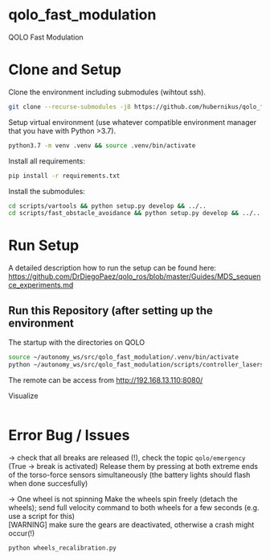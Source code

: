 # qolo_fast_modulation
QOLO Fast Modulation


# Clone and Setup
Clone the environment including submodules (wihtout ssh).
``` bash
git clone --recurse-submodules -j8 https://github.com/hubernikus/qolo_fast_modulation
```

Setup virtual environment (use whatever compatible environment manager that you have with Python >3.7).

``` bash
python3.7 -m venv .venv && source .venv/bin/activate
```

Install all requirements:
``` bash
pip install -r requirements.txt
```

Install the submodules:
``` bash
cd scripts/vartools && python setup.py develop && ../..
cd scripts/fast_obstacle_avoidance && python setup.py develop && ../..
```
<!-- cd scripts/fast_obstacle_avoidance && python setup.py develop && ../.. -->



# Run Setup
A detailed description how to run the setup can be found here:
https://github.com/DrDiegoPaez/qolo_ros/blob/master/Guides/MDS_sequence_experiments.md


## Run this Repository (after setting up the environment
The startup with the directories on QOLO
``` bash
source ~/autonomy_ws/src/qolo_fast_modulation/.venv/bin/activate
python ~/autonomy_ws/src/qolo_fast_modulation/scripts/controller_laserscan.py
```


The remote can be access from http://192.168.13.110:8080/

Visualize 
``` bash

```

# Error Bug / Issues
-> check that all breaks are released (!), check the topic `qolo/emergency` (True -> break is activated)
Release them by pressing at both extreme ends of the torso-force sensors simultaneously (the battery lights should flash when done succesfully)


-> One wheel is not spinning
 Make the wheels spin freely (detach the wheels); send full velocity command to both wheels for a few seconds (e.g. use a script for this)  
[WARNING] make sure the gears are deactivated, otherwise a crash might occur(!)  
``` bash
python wheels_recalibration.py
```



